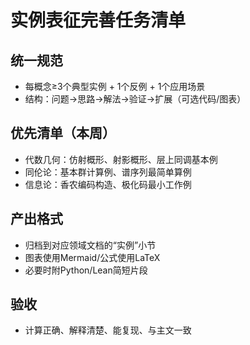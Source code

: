 # 实例表征完善任务清单

## 统一规范

- 每概念≥3个典型实例 + 1个反例 + 1个应用场景
- 结构：问题→思路→解法→验证→扩展（可选代码/图表）

## 优先清单（本周）

- 代数几何：仿射概形、射影概形、层上同调基本例
- 同伦论：基本群计算例、谱序列最简单算例
- 信息论：香农编码构造、极化码最小工作例

## 产出格式

- 归档到对应领域文档的“实例”小节
- 图表使用Mermaid/公式使用LaTeX
- 必要时附Python/Lean简短片段

## 验收

- 计算正确、解释清楚、能复现、与主文一致

